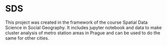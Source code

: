 # SDS
This project was created in the framework of the course Spatial Data Science in Social Geography.
It includes jupyter notebook and data to make cluster analysis of metro station areas in Prague and can be used to do the same for other cities.
